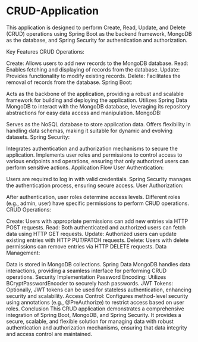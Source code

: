 # CRUD-Application
This application is designed to perform Create, Read, Update, and Delete (CRUD) operations using Spring Boot as the backend framework, MongoDB as the database, and Spring Security for authentication and authorization.

Key Features
CRUD Operations:

Create: Allows users to add new records to the MongoDB database.
Read: Enables fetching and displaying of records from the database.
Update: Provides functionality to modify existing records.
Delete: Facilitates the removal of records from the database.
Spring Boot:

Acts as the backbone of the application, providing a robust and scalable framework for building and deploying the application.
Utilizes Spring Data MongoDB to interact with the MongoDB database, leveraging its repository abstractions for easy data access and manipulation.
MongoDB:

Serves as the NoSQL database to store application data.
Offers flexibility in handling data schemas, making it suitable for dynamic and evolving datasets.
Spring Security:

Integrates authentication and authorization mechanisms to secure the application.
Implements user roles and permissions to control access to various endpoints and operations, ensuring that only authorized users can perform sensitive actions.
Application Flow
User Authentication:

Users are required to log in with valid credentials.
Spring Security manages the authentication process, ensuring secure access.
User Authorization:

After authentication, user roles determine access levels.
Different roles (e.g., admin, user) have specific permissions to perform CRUD operations.
CRUD Operations:

Create: Users with appropriate permissions can add new entries via HTTP POST requests.
Read: Both authenticated and authorized users can fetch data using HTTP GET requests.
Update: Authorized users can update existing entries with HTTP PUT/PATCH requests.
Delete: Users with delete permissions can remove entries via HTTP DELETE requests.
Data Management:

Data is stored in MongoDB collections.
Spring Data MongoDB handles data interactions, providing a seamless interface for performing CRUD operations.
Security Implementation
Password Encoding: Utilizes BCryptPasswordEncoder to securely hash passwords.
JWT Tokens: Optionally, JWT tokens can be used for stateless authentication, enhancing security and scalability.
Access Control: Configures method-level security using annotations (e.g., @PreAuthorize) to restrict access based on user roles.
Conclusion
This CRUD application demonstrates a comprehensive integration of Spring Boot, MongoDB, and Spring Security. It provides a secure, scalable, and flexible solution for managing data with robust authentication and authorization mechanisms, ensuring that data integrity and access control are maintained.


